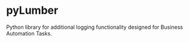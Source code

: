 # pyLumber
Python library for additional logging functionality designed for Business Automation Tasks.
